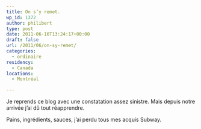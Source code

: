 ```yaml
---
title: On s’y remet.
wp_id: 1372
author: philibert
type: post
date: 2011-06-16T13:24:17+00:00
draft: false
url: /2011/06/on-sy-remet/
categories:
  - ordinaire
residency:
  - Canada
locations:
  - Montréal

---
```

Je reprends ce blog avec une constatation assez sinistre. Mais depuis notre arrivée j&rsquo;ai dû tout réapprendre. 

Pains, ingrédients, sauces, j&rsquo;ai perdu tous mes acquis Subway.